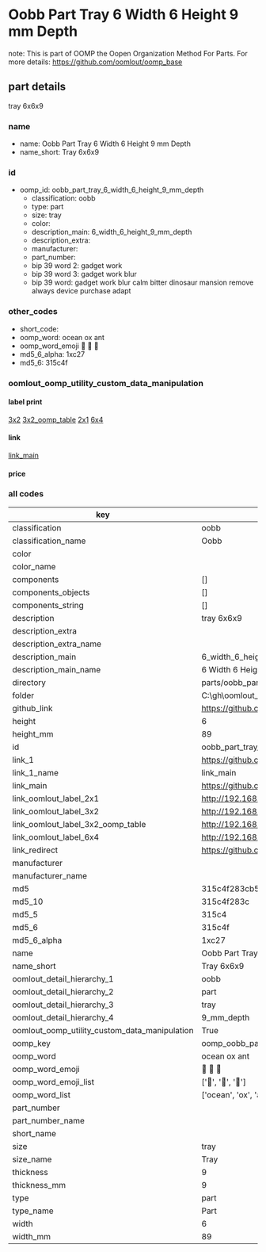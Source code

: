 # Oobb Part Tray 6 Width 6 Height 9 mm Depth  

note: This is part of OOMP the Oopen Organization Method For Parts. For more details: https://github.com/oomlout/oomp_base

##  part details
  



tray 6x6x9



### name
* name: Oobb Part Tray 6 Width 6 Height 9 mm Depth
* name_short: Tray 6x6x9 
### id
* oomp_id: oobb_part_tray_6_width_6_height_9_mm_depth
  * classification: oobb
  * type: part
  * size: tray
  * color: 
  * description_main: 6_width_6_height_9_mm_depth
  * description_extra: 
  * manufacturer: 
  * part_number: 
  * bip 39 word 2: gadget work
  * bip 39 word 3: gadget work blur
  * bip 39 word: gadget work blur calm bitter dinosaur mansion remove always device purchase adapt

### other_codes
* short_code: 
* oomp_word: ocean ox ant
* oomp_word_emoji :ocean: :ox: :ant:
* md5_6_alpha: 1xc27
* md5_6: 315c4f






### oomlout_oomp_utility_custom_data_manipulation
#### label print
[3x2](http://192.168.1.245:1112/?label=oomp%201xc27)
[3x2_oomp_table](http://192.168.1.108:1112/?label=oomp%201xc27)
[2x1](http://192.168.1.242:1112/?label=oomp%201xc27)
[6x4](http://192.168.1.55:1112/?label=oomp%201xc27)    

#### link

[link_main](https://github.com/oomlout/oomlout_oobb_version_4_generated_parts/tree/main/navigation_oomp/oobb/part/tray/6_width_6_height_9_mm_depth/part)                              

#### price







### all codes 
| key | value |  
| --- | --- |  
| classification | oobb |  
| classification_name | Oobb |  
| color |  |  
| color_name |  |  
| components | [] |  
| components_objects | [] |  
| components_string | [] |  
| description | tray 6x6x9 |  
| description_extra |  |  
| description_extra_name |  |  
| description_main | 6_width_6_height_9_mm_depth |  
| description_main_name | 6 Width 6 Height 9 mm Depth |  
| directory | parts/oobb_part_tray_6_width_6_height_9_mm_depth |  
| folder | C:\gh\oomlout_oobb_version_4_generated_parts\parts\oobb_part_tray_6_width_6_height_9_mm_depth |  
| github_link | https://github.com/oomlout/oomlout_oomp_part_src/tree/main/parts/oobb_part_tray_6_width_6_height_9_mm_depth |  
| height | 6 |  
| height_mm | 89 |  
| id | oobb_part_tray_6_width_6_height_9_mm_depth |  
| link_1 | https://github.com/oomlout/oomlout_oobb_version_4_generated_parts/tree/main/navigation_oomp/oobb/part/tray/6_width_6_height_9_mm_depth/part |  
| link_1_name | link_main |  
| link_main | https://github.com/oomlout/oomlout_oobb_version_4_generated_parts/tree/main/navigation_oomp/oobb/part/tray/6_width_6_height_9_mm_depth/part |  
| link_oomlout_label_2x1 | http://192.168.1.242:1112/?label=oomp%201xc27 |  
| link_oomlout_label_3x2 | http://192.168.1.245:1112/?label=oomp%201xc27 |  
| link_oomlout_label_3x2_oomp_table | http://192.168.1.108:1112/?label=oomp%201xc27 |  
| link_oomlout_label_6x4 | http://192.168.1.55:1112/?label=oomp%201xc27 |  
| link_redirect | https://github.com/oomlout/oomlout_oobb_version_4_generated_parts/tree/main/parts/oobb_tray_06_06_09 |  
| manufacturer |  |  
| manufacturer_name |  |  
| md5 | 315c4f283cb5f0e8f98b620830ff62f5 |  
| md5_10 | 315c4f283c |  
| md5_5 | 315c4 |  
| md5_6 | 315c4f |  
| md5_6_alpha | 1xc27 |  
| name | Oobb Part Tray 6 Width 6 Height 9 mm Depth |  
| name_short | Tray 6x6x9  |  
| oomlout_detail_hierarchy_1 | oobb |  
| oomlout_detail_hierarchy_2 | part |  
| oomlout_detail_hierarchy_3 | tray |  
| oomlout_detail_hierarchy_4 | 9_mm_depth |  
| oomlout_oomp_utility_custom_data_manipulation | True |  
| oomp_key | oomp_oobb_part_tray_6_width_6_height_9_mm_depth |  
| oomp_word | ocean ox ant |  
| oomp_word_emoji | :ocean: :ox: :ant: |  
| oomp_word_emoji_list | [':ocean:', ':ox:', ':ant:'] |  
| oomp_word_list | ['ocean', 'ox', 'ant'] |  
| part_number |  |  
| part_number_name |  |  
| short_name |  |  
| size | tray |  
| size_name | Tray |  
| thickness | 9 |  
| thickness_mm | 9 |  
| type | part |  
| type_name | Part |  
| width | 6 |  
| width_mm | 89 |  
